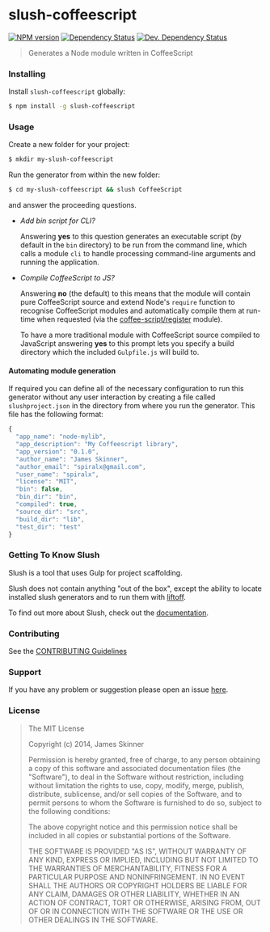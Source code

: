 # slush-coffeescript

[![NPM version][npm-image]][npm-url] [![Dependency Status][daviddm-image]][daviddm-url] [![Dev. Dependency Status][daviddm-dev-image]][daviddm-dev-url]

> Generates a Node module written in CoffeeScript


### Installing

Install `slush-coffeescript` globally:

```bash
$ npm install -g slush-coffeescript
```


### Usage

Create a new folder for your project:

```bash
$ mkdir my-slush-coffeescript
```

Run the generator from within the new folder:

```bash
$ cd my-slush-coffeescript && slush CoffeeScript
```

and answer the proceeding questions.

* _Add bin script for CLI?_

  Answering __yes__ to this question generates an executable script (by default in the `bin` directory) to be run from the command line, which calls a module `cli` to handle processing command-line arguments and running the application.

* _Compile CoffeeScript to JS?_

  Answering __no__ (the default) to this means that the module will contain pure CoffeeScript source and extend Node's `require` function to recognise CoffeeScript modules and automatically compile them at run-time when requested (via the [coffee-script/register](http://coffeescript.org/documentation/docs/register.html) module).

  To have a more traditional module with CoffeeScript source compiled to JavaScript answering __yes__ to this prompt lets you specify a build directory which the included `Gulpfile.js` will build to.


#### Automating module generation

If required you can define all of the necessary configuration to run this generator without any user interaction by creating a file called `slushproject.json` in the directory from where you run the generator. This file has the following format:

```js
{
  "app_name": "node-mylib",
  "app_description": "My Coffeescript library",
  "app_version": "0.1.0",
  "author_name": "James Skinner",
  "author_email": "spiralx@gmail.com",
  "user_name": "spiralx",
  "license": "MIT",
  "bin": false,
  "bin_dir": "bin",
  "compiled": true,
  "source_dir": "src",
  "build_dir": "lib",
  "test_dir": "test"
}
```


### Getting To Know Slush

Slush is a tool that uses Gulp for project scaffolding.

Slush does not contain anything "out of the box", except the ability to locate installed slush generators and to run them with [liftoff](https://github.com/tkellen/node-liftoff).

To find out more about Slush, check out the [documentation](https://github.com/klei/slush).


### Contributing

See the [CONTRIBUTING Guidelines](https://github.com/spiralx/slush-coffeescript/blob/master/CONTRIBUTING.md)


### Support

If you have any problem or suggestion please open an issue [here](https://github.com/spiralx/slush-coffeescript/issues).


### License

> The MIT License
>
> Copyright (c) 2014, James Skinner
>
> Permission is hereby granted, free of charge, to any person
> obtaining a copy of this software and associated documentation
> files (the "Software"), to deal in the Software without
> restriction, including without limitation the rights to use,
> copy, modify, merge, publish, distribute, sublicense, and/or sell
> copies of the Software, and to permit persons to whom the
> Software is furnished to do so, subject to the following
> conditions:
>
> The above copyright notice and this permission notice shall be
> included in all copies or substantial portions of the Software.
>
> THE SOFTWARE IS PROVIDED "AS IS", WITHOUT WARRANTY OF ANY KIND,
> EXPRESS OR IMPLIED, INCLUDING BUT NOT LIMITED TO THE WARRANTIES
> OF MERCHANTABILITY, FITNESS FOR A PARTICULAR PURPOSE AND
> NONINFRINGEMENT. IN NO EVENT SHALL THE AUTHORS OR COPYRIGHT
> HOLDERS BE LIABLE FOR ANY CLAIM, DAMAGES OR OTHER LIABILITY,
> WHETHER IN AN ACTION OF CONTRACT, TORT OR OTHERWISE, ARISING
> FROM, OUT OF OR IN CONNECTION WITH THE SOFTWARE OR THE USE OR
> OTHER DEALINGS IN THE SOFTWARE.

[npm-url]: https://npmjs.org/package/slush-coffeescript
[npm-image]: https://badge.fury.io/js/slush-coffeescript.svg
[daviddm-url]: https://david-dm.org/spiralx/slush-coffeescript
[daviddm-image]: https://david-dm.org/spiralx/slush-coffeescript.svg?theme=shields.io
[daviddm-dev-url]: https://david-dm.org/spiralx/slush-coffeescript#info=devDependencies
[daviddm-dev-image]: https://david-dm.org/spiralx/slush-coffeescript/dev-status.svg?theme=shields.io
